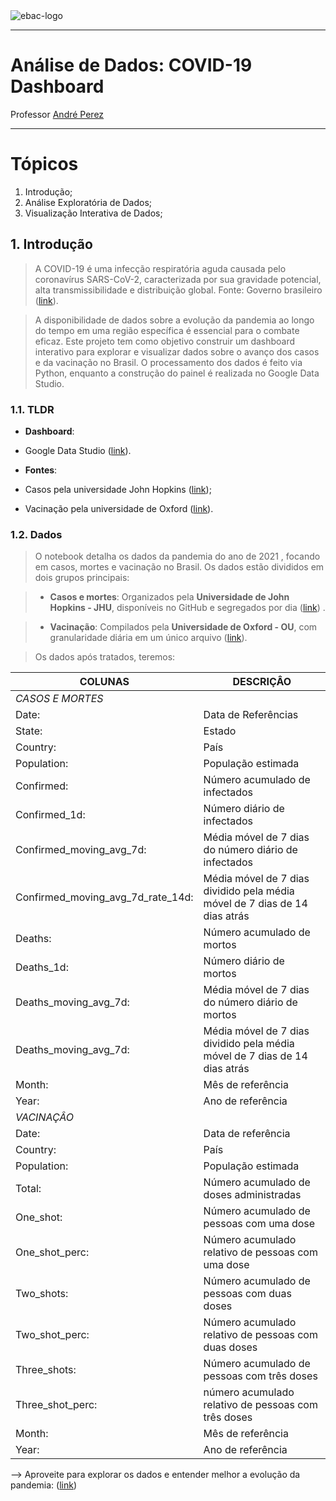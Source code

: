 
<img src="https://raw.githubusercontent.com/andre-marcos-perez/ebac-course-utils/main/media/logo/newebac_logo_black_half.png" alt="ebac-logo">

---

# Análise de Dados: COVID-19 Dashboard
Professor [André Perez](https://www.linkedin.com/in/andremarcosperez/)

---


# **Tópicos**

<ol type="1">
  <li>Introdução;</li>
  <li>Análise Exploratória de Dados;</li>
  <li>Visualização Interativa de Dados;</li>
</ol>



## 1\. Introdução

> A COVID-19 é uma infecção respiratória aguda causada pelo coronavírus SARS-CoV-2, caracterizada por sua gravidade potencial, alta transmissibilidade e distribuição global. Fonte: Governo brasileiro ([link](https://www.gov.br/saude/pt-br/assuntos/covid-19)).

> A disponibilidade de dados sobre a evolução da pandemia ao longo do tempo em uma região específica é essencial para o combate eficaz. Este projeto tem como objetivo construir um dashboard interativo para explorar e visualizar dados sobre o avanço dos casos e da vacinação no Brasil. O processamento dos dados é feito via Python, enquanto a construção do painel é realizada no Google Data Studio.



### 1.1. TLDR


 - **Dashboard**:
  - Google Data Studio ([link](https://lookerstudio.google.com/u/0/reporting/9d73aa32-1ef2-4341-a830-7a30791bb9de/page/CJlFE)).

 - **Fontes**:
  - Casos pela universidade John Hopkins ([link](https://github.com/CSSEGISandData/COVID-19/tree/master/csse_covid_19_data/csse_covid_19_daily_reports));
  - Vacinação pela universidade de Oxford ([link](https://covid.ourworldindata.org/data/owid-covid-data.csv)).



### 1.2. Dados


> O notebook detalha os dados da pandemia do ano de 2021 , focando em casos, mortes e vacinação no Brasil. Os dados estão divididos em dois grupos principais:

> - **Casos e mortes**: Organizados pela **Universidade de John Hopkins - JHU**, disponíveis no GitHub e segregados por dia ([link](https://raw.githubusercontent.com/CSSEGISandData/COVID-19/master/csse_covid_19_data/csse_covid_19_daily_reports/01-12-2021.csv)) .

> - **Vacinação**: Compilados pela **Universidade de Oxford - OU**, com granularidade diária em um único arquivo ([link](https://covid.ourworldindata.org/data/owid-covid-data.csv)).

> Os dados após tratados, teremos:

**COLUNAS**                               | **DESCRIÇÂO**
----------------------------------        | ------
*CASOS E MORTES*                          |
Date:                                     | Data de Referências
State:                                    | Estado
Country:                                  | País
Population:                               | População estimada
Confirmed:                                | Número acumulado de infectados
Confirmed_1d:                             | Número diário de infectados
Confirmed_moving_avg_7d:                  | Média móvel de 7 dias do número diário de infectados
Confirmed_moving_avg_7d_rate_14d:         | Média móvel de 7 dias dividido pela média móvel de 7 dias de 14 dias atrás
Deaths:                                   | Número acumulado de mortos
Deaths_1d:                                | Número diário de mortos
Deaths_moving_avg_7d:                     | Média móvel de 7 dias do número diário de mortos
Deaths_moving_avg_7d:                     | Média móvel de 7 dias dividido pela média móvel de 7 dias de 14 dias atrás
Month:                                    | Mês de referência
Year:                                     | Ano de referência
*VACINAÇÂO*                               |
Date:                                     | Data de referência
Country:                                  | País
Population:                               | População estimada
Total:                                    | Número acumulado de doses administradas
One_shot:                                 | Número acumulado de pessoas com uma dose
One_shot_perc:                            | Número acumulado relativo de pessoas com uma dose
Two_shots:                                | Número acumulado de pessoas com duas doses
Two_shot_perc:                            | Número acumulado relativo de pessoas com duas doses
Three_shots:                              | Número acumulado de pessoas com três doses
Three_shot_perc:                          | número acumulado relativo de pessoas com três doses
Month:                                    | Mês de referência
Year:                                     | Ano de referência



--> Aproveite para explorar os dados e entender melhor a evolução da pandemia: ([link](https://lookerstudio.google.com/u/0/reporting/9d73aa32-1ef2-4341-a830-7a30791bb9de/page/CJlFE))
